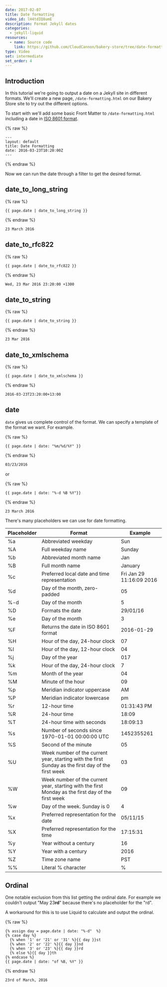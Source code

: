 ```yaml
---
date: 2017-02-07
title: Date formatting
video_id: lH4tdIQ8umE
description: Format Jekyll dates
categories:
  - jekyll-liquid
resources:
  - name: Source code
    link: https://github.com/CloudCannon/bakery-store/tree/date-formatting
type: Video
set: intermediate
set_order: 4
---
```

## Introduction

In this tutorial we're going to output a date on a Jekyll site in different formats. We'll create a new page, `/date-formatting.html` on our Bakery Store site to try out the different options.

To start with we'll add some basic Front Matter to `/date-formatting.html` including a date in [ISO 8601 format](http://www.iso.org/iso/home/standards/iso8601.htm).

{% raw %}
~~~liquid
---
layout: default
title: Date Formatting
date: 2016-03-23T10:20:00Z
---
~~~
{% endraw %}

Now we can run the date through a filter to get the desired format.

## date_to_long_string

{% raw %}
~~~liquid
{{ page.date | date_to_long_string }}
~~~
{% endraw %}

~~~html
23 March 2016
~~~

## date_to_rfc822

{% raw %}
~~~liquid
{{ page.date | date_to_rfc822 }}
~~~
{% endraw %}

~~~html
Wed, 23 Mar 2016 23:20:00 +1300
~~~

## date_to_string

{% raw %}
~~~liquid
{{ page.date | date_to_string }}
~~~
{% endraw %}

~~~html
23 Mar 2016
~~~

## date_to_xmlschema

{% raw %}
~~~liquid
{{ page.date | date_to_xmlschema }}
~~~
{% endraw %}

~~~html
2016-03-23T23:20:00+13:00
~~~


## date

`date` gives us complete control of the format. We can specify a template of the format we want. For example.

{% raw %}
~~~liquid
{{ page.date | date: "%m/%d/%Y" }}
~~~
{% endraw %}

~~~html
03/23/2016
~~~

or

{% raw %}
~~~liquid
{{ page.date | date: "%-d %B %Y"}}
~~~
{% endraw %}

~~~html
23 March 2016
~~~

There's many placeholders we can use for date formatting.
<table>
	<thead>
		<tr>
			<th>Placeholder</th>
			<th>
				Format
			</th>
      <th>
				Example
			</th>
		</tr>
	</thead>
	<tbody>
    <tr>
      <td>%a</td>
      <td>Abbreviated weekday</td>
      <td>Sun</td>
    </tr>
    <tr>
      <td>%A</td>
      <td>Full weekday name</td>
      <td>Sunday</td>
    </tr>
    <tr>
      <td>%b</td>
      <td>Abbreviated month name</td>
      <td>Jan</td>
    </tr>
    <tr>
      <td>%B</td>
      <td>Full month name</td>
      <td>January</td>
    </tr>
    <tr>
      <td>%c</td>
      <td>Preferred local date and time representation</td>
      <td>Fri Jan 29 11:16:09 2016</td>
    </tr>
    <tr>
      <td>%d</td>
      <td>Day of the month, zero-padded</td>
      <td>05</td>
    </tr>
    <tr>
      <td>%-d</td>
      <td>Day of the month</td>
      <td>5</td>
    </tr>
    <tr>
      <td>%D</td>
      <td>Formats the date</td>
      <td>29/01/16</td>
    </tr>
    <tr>
      <td>%e</td>
      <td>Day of the month</td>
      <td>3</td>
    </tr>
    <tr>
      <td>%F</td>
      <td>Returns the date in ISO 8601 format</td>
      <td>2016-01-29</td>
    </tr>
    <tr>
      <td>%H</td>
      <td>Hour of the day, 24-hour clock</td>
      <td>07</td>
    </tr>
    <tr>
      <td>%I</td>
      <td>Hour of the day, 12-hour clock</td>
      <td>04</td>
    </tr>
    <tr>
      <td>%j</td>
      <td>Day of the year</td>
      <td>017</td>
    </tr>
    <tr>
      <td>%k</td>
      <td>Hour of the day, 24-hour clock</td>
      <td>7</td>
    </tr>
    <tr>
      <td>%m</td>
      <td>Month of the year</td>
      <td>04</td>
    </tr>
    <tr>
      <td>%M</td>
      <td>Minute of the hour</td>
      <td>09</td>
    </tr>
    <tr>
      <td>%p</td>
      <td>Meridian indicator uppercase</td>
      <td>AM</td>
    </tr>
    <tr>
      <td>%P</td>
      <td>Meridian indicator lowercase</td>
      <td>pm</td>
    </tr>
    <tr>
      <td>%r</td>
      <td>12-hour time</td>
      <td>01:31:43 PM</td>
    </tr>
    <tr>
      <td>%R</td>
      <td>24-hour time</td>
      <td>18:09</td>
    </tr>
    <tr>
      <td>%T</td>
      <td>24-hour time with seconds</td>
      <td>18:09:13</td>
    </tr>
    <tr>
      <td>%s</td>
      <td>Number of seconds since 1970-01-01 00:00:00 UTC</td>
      <td>1452355261</td>
    </tr>
    <tr>
      <td>%S</td>
      <td>Second of the minute</td>
      <td>05</td>
    </tr>
    <tr>
      <td>%U</td>
      <td>Week number of the current year, starting with the first Sunday as the first day of the first week</td>
      <td>03</td>
    </tr>
    <tr>
      <td>%W</td>
      <td>Week number of the current year, starting with the first Monday as the first day of the first week</td>
      <td>09</td>
    </tr>
    <tr>
      <td>%w</td>
      <td>Day of the week. Sunday is 0</td>
      <td>4</td>
    </tr>
    <tr>
      <td>%x</td>
      <td>Preferred representation for the date</td>
      <td>05/11/15</td>
    </tr>
    <tr>
      <td>%X</td>
      <td>Preferred representation for the time</td>
      <td>17:15:31</td>
    </tr>
    <tr>
      <td>%y</td>
      <td>Year without a century</td>
      <td>16</td>
    </tr>
    <tr>
      <td>%Y</td>
      <td>Year with a century</td>
      <td>2016</td>
    </tr>
    <tr>
      <td>%Z</td>
      <td>Time zone name</td>
      <td>PST</td>
    </tr>
    <tr>
      <td>%%</td>
      <td>Literal % character</td>
      <td>%</td>
    </tr>
  </tbody>
</table>

## Ordinal

One notable exclusion from this list getting the ordinal date. For example we couldn't output "May 23**rd**" because there's no placeholder for the "rd".

A workaround for this is to use Liquid to calculate and output the ordinal.

{% raw %}
~~~liquid
{% assign day = page.date | date: "%-d"  %}
{% case day %}
  {% when '1' or '21' or '31' %}{{ day }}st
  {% when '2' or '22' %}{{ day }}nd
  {% when '3' or '23' %}{{ day }}rd
  {% else %}{{ day }}th
{% endcase %}
{{ page.date | date: "of %B, %Y" }}
~~~
{% endraw %}

~~~html
23rd of March, 2016
~~~
